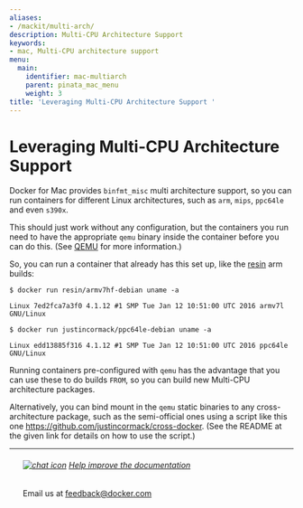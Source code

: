 ```yaml
---
aliases:
- /mackit/multi-arch/
description: Multi-CPU Architecture Support
keywords:
- mac, Multi-CPU architecture support
menu:
  main:
    identifier: mac-multiarch
    parent: pinata_mac_menu
    weight: 3
title: 'Leveraging Multi-CPU Architecture Support '
---
```


# Leveraging Multi-CPU Architecture Support

Docker for Mac provides `binfmt_misc` multi architecture support, so you can run containers for different Linux architectures, such as `arm`, `mips`, `ppc64le` and even `s390x`.

This should just work without any configuration, but the containers you run need to have the appropriate `qemu` binary inside the container before you can do this. (See <a href=http://wiki.qemu.org/ target="_blank">QEMU</a> for more information.)

So, you can run a container that already has this set up, like the <a href="https://resin.io/how-it-works/" target="_blank">resin</a> arm builds:

```
$ docker run resin/armv7hf-debian uname -a

Linux 7ed2fca7a3f0 4.1.12 #1 SMP Tue Jan 12 10:51:00 UTC 2016 armv7l GNU/Linux

$ docker run justincormack/ppc64le-debian uname -a

Linux edd13885f316 4.1.12 #1 SMP Tue Jan 12 10:51:00 UTC 2016 ppc64le GNU/Linux

```

Running containers pre-configured with `qemu` has the advantage that you can use these to do builds `FROM`, so you can build new Multi-CPU architecture packages.

Alternatively, you can bind mount in the `qemu` static binaries to any cross-architecture package, such as the semi-official ones using a script like this one https://github.com/justincormack/cross-docker. (See the README at the given link for details on how to use the script.)

<hr style="color:#99CC99" />
<ul class="media">
	<div class="media_content">
	<div data-mh="mh_docker_projects">
	<h6> <a href="mailto:feedback@docker.com?subject=Docker%20Feedback"><img src="../../images/chat.png" alt="chat icon"></a> <a href="mailto:feedback@docker.com?subject=Docker%20Feedback">Help improve the documentation</a></h3>
		<p>
    Email us at <a href="mailto:feedback@docker.com?subject=Docker%20Feedback">feedback@docker.com</a>
    </p>
	</div>
	</div>
